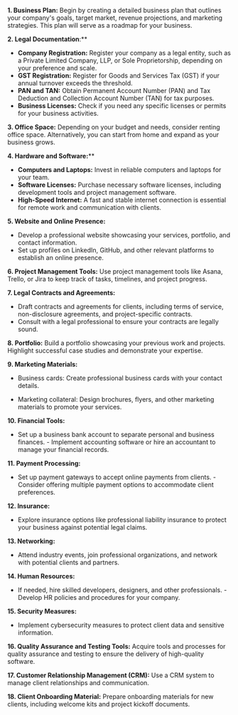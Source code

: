 **1. **Business Plan:**** Begin by creating a detailed business plan that outlines your company's goals, target market, revenue projections, and marketing strategies. This plan will serve as a roadmap for your business.

**2. Legal Documentation**:**
- **Company Registration:** Register your company as a legal entity, such as a Private Limited Company, LLP, or Sole Proprietorship, depending on your preference and scale.
- **GST Registration:** Register for Goods and Services Tax (GST) if your annual turnover exceeds the threshold.
- **PAN and TAN:** Obtain Permanent Account Number (PAN) and Tax Deduction and Collection Account Number (TAN) for tax purposes.
- **Business Licenses:** Check if you need any specific licenses or permits for your business activities.

**3. **Office Space:**** Depending on your budget and needs, consider renting office space. Alternatively, you can start from home and expand as your business grows.

**4. Hardware and Software:****
- **Computers and Laptops:** Invest in reliable computers and laptops for your team.
- **Software Licenses:** Purchase necessary software licenses, including development tools and project management software.
- **High-Speed Internet:** A fast and stable internet connection is essential for remote work and communication with clients.

**5. **Website and Online Presence:**** 
- Develop a professional website showcasing your services, portfolio, and contact information.
- Set up profiles on LinkedIn, GitHub, and other relevant platforms to establish an online presence.

**6. **Project Management Tools:**** Use project management tools like Asana, Trello, or Jira to keep track of tasks, timelines, and project progress.

**7. **Legal Contracts and Agreements:****
- Draft contracts and agreements for clients, including terms of service, non-disclosure agreements, and project-specific contracts.
- Consult with a legal professional to ensure your contracts are legally sound.

**8. **Portfolio:**** Build a portfolio showcasing your previous work and projects. Highlight successful case studies and demonstrate your expertise.

**9. **Marketing Materials:****
- Business cards: Create professional business cards with your contact details.

- Marketing collateral: Design brochures, flyers, and other marketing materials to promote your services.

**10. **Financial Tools:****

- Set up a business bank account to separate personal and business finances. - Implement accounting software or hire an accountant to manage your financial records.

**11. Payment Processing:**
- Set up payment gateways to accept online payments from clients. - Consider offering multiple payment options to accommodate client preferences.

**12. Insurance:**
- Explore insurance options like professional liability insurance to protect your business against potential legal claims.

**13. Networking:**
- Attend industry events, join professional organizations, and network with potential clients and partners.

**14. Human Resources:**
- If needed, hire skilled developers, designers, and other professionals. - Develop HR policies and procedures for your company.

**15. Security Measures:**
- Implement cybersecurity measures to protect client data and sensitive information.

**16. Quality Assurance and Testing Tools:** Acquire tools and processes for quality assurance and testing to ensure the delivery of high-quality software.

**17. Customer Relationship Management (CRM):** Use a CRM system to manage client relationships and communication.

**18. Client Onboarding Material:** Prepare onboarding materials for new clients, including welcome kits and project kickoff documents.